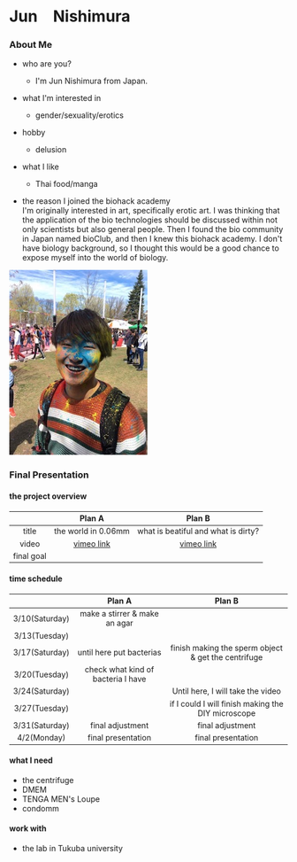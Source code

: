 
# Jun　Nishimura

### About Me
- who are you? 
  - I'm Jun Nishimura from Japan.
- what I'm interested in
  - gender/sexuality/erotics
- hobby
  - delusion
- what I like
  - Thai food/manga

- the reason I joined the biohack academy<br>
I'm originally interested in art, specifically erotic art. I was thinking that the application of the bio technologies should be discussed within not only scientists but also general people. Then I found the bio community in Japan named bioClub, and then I knew this biohack academy. I don't have biology background, so I thought this would be a good chance to expose myself into the world of biology.

![Test Image](image/IMG_0005.JPG)

### Final Presentation
#### the project overview

|  | Plan A | Plan B |
|:-----------:|:-----------:|:------------:|
| title | the world in 0.06mm | what is beatiful and what is dirty? |
| video | [vimeo link](https://vimeo.com/258767241) | [vimeo link](https://vimeo.com/259296278) |
| final goal |  |  |

#### time schedule

|  | Plan A | Plan B |
|:-----------:|:-----------:|:------------:|
| 3/10(Saturday) | make a stirrer & make an agar |  |
| 3/13(Tuesday) |  |  |
| 3/17(Saturday) | until here put bacterias | finish making the sperm object & get the centrifuge |
| 3/20(Tuesday) | check what kind of bacteria I have |  |
| 3/24(Saturday) |  | Until here, I will take the video |
| 3/27(Tuesday) |  | if I could I will finish making the DIY microscope |
| 3/31(Saturday) | final adjustment | final adjustment |
| 4/2(Monday) | final presentation | final presentation |

#### what I need
- the centrifuge
- DMEM
- TENGA MEN's Loupe
- condomm

#### work with
- the lab in Tukuba university






